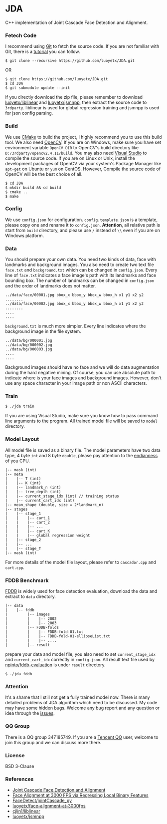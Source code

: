 JDA
===

C++ implementation of Joint Cascade Face Detection and Alignment.

### Fetech Code

I recommend using [Git](https://git-scm.com/) to fetch the source code. If you are not familiar with Git, there is a [tutorial](https://git-scm.com/book/en/v2) you can follow.

```
$ git clone --recursive https://github.com/luoyetx/JDA.git
```

OR

```
$ git clone https://github.com/luoyetx/JDA.git
$ cd JDA
$ git submodule update --init
```

If you directly download the zip file, please remember to download [luoyetx/liblinear][luoyetx/liblinear] and [luoyetx/jsmnpp][luoyetx/jsmnpp], then extract the source code to `3rdparty`. liblinear is used for global regression training and jsmnpp is used for json config parsing.

### Build

We use [CMake][cmake] to build the project, I highly recommend you to use this build tool. We also need [OpenCV][opencv]. If you are on Windows, make sure you have set environment variable `OpenCV_DIR` to OpenCV's build directory like `D:/3rdparty/opencv2.4.11/build`. You may also need [Visual Studio][vs] to compile the source code. If you are on Linux or Unix, install the development packages of OpenCV via your system's Package Manager like `apt-get` on Ubuntu or `yum` on CentOS. However, Compile the source code of OpenCV will be the best choice of all.

```
$ cd JDA
$ mkdir build && cd build
$ cmake ..
$ make
```

### Config

We use `config.json` for configuration. `config.template.json` is a template, please copy one and rename it to `config.json`. **Attention**, all relative path is start from `build` directory, and please use `/` instead of `\\` even if you are on Windows platform.

### Data

You should prepare your own data. You need two kinds of data, face with landmarks and background images. You also need to create two text file `face.txt` and `background.txt` which can be changed in `config.json`. Every line of `face.txt` indicates a face image's path with its landmarks and face bounding box. The number of landmarks can be changed in `config.json` and the order of landmarks does not matter.

```
../data/face/00001.jpg bbox_x bbox_y bbox_w bbox_h x1 y1 x2 y2 ........
../data/face/00002.jpg bbox_x bbox_y bbox_w bbox_h x1 y1 x2 y2 ........
....
....
```

`background.txt` is much more simpler. Every line indicates where the background image in the file system.

```
../data/bg/000001.jpg
../data/bg/000002.jpg
../data/bg/000003.jpg
....
....
```

Background images should have no face and we will do data augmentation during the hard negative mining. Of course, you can use absolute path to indicate where is your face images and background images. However, don't use any space character in your image path or non ASCII characters.

### Train

```
$ ./jda train
```

If you are using Visual Studio, make sure you know how to pass command line arguments to the program. All trained model file will be saved to `model` directory.

### Model Layout

All model file is saved as a binary file. The model parameters have two data type, 4 byte `int` and 8 byte `double`, please pay attention to the [endianness][endianness] of you CPU.

```
|-- mask (int)
|-- meta
|    |-- T (int)
|    |-- K (int)
|    |-- landmark_n (int)
|    |-- tree_depth (int)
|    |-- current_stage_idx (int) // training status
|    |-- current_cart_idx (int)
|-- mean_shape (double, size = 2*landmark_n)
|-- stages
|    |-- stage_1
|    |    |-- cart_1
|    |    |-- cart_2
|    |    |-- ...
|    |    |-- cart_K
|    |    |-- global regression weight
|    |-- stage_2
|    |-- ...
|    |-- stage_T
|-- mask (int)
```

For more details of the model file layout, please refer to `cascador.cpp` and `cart.cpp`.

### FDDB Benchmark

[FDDB][fddb] is widely used for face detection evaluation, download the data and extract to `data` directory.

```
|-- data
|    |-- fddb
|         |-- images
|         |    |-- 2002
|         |    |-- 2003
|         |-- FDDB-folds
|         |    |-- FDDB-fold-01.txt
|         |    |-- FDDB-fold-01-ellipseList.txt
|         |    |-- ....
|         |-- result
```

prepare your data and model file, you also need to set `current_stage_idx` and `current_cart_idx` correctly in `config.json`. All result text file used by [npinto/fddb-evaluation][npinto/fddb-evaluation] is under `result` directory.

```
$ ./jda fddb
```

### Attention

It's a shame that I still not get a fully trained model now. There is many detailed problems of JDA algorithm which need to be discussed. My code may have some hidden bugs. Welcome any bug report and any question or idea through the [issues](https://github.com/luoyetx/JDA/issues).

### QQ Group

There is a QQ group 347185749. If you are a [Tencent QQ][qq] user, welcome to join this group and we can discuss more there.

### License

BSD 3-Clause

### References

- [Joint Cascade Face Detection and Alignment](http://home.ustc.edu.cn/~chendong/JointCascade/ECCV14_JointCascade.pdf)
- [Face Alignment at 3000 FPS via Regressing Local Binary Features](http://research.microsoft.com/en-us/people/yichenw/cvpr14_facealignment.pdf)
- [FaceDetect/jointCascade_py](https://github.com/FaceDetect/jointCascade_py)
- [luoyetx/face-alignment-at-3000fps](https://github.com/luoyetx/face-alignment-at-3000fps)
- [cjlin1/liblinear](https://github.com/cjlin1/liblinear)
- [luoyetx/jsmnpp](https://github.com/luoyetx/jsmnpp)


[opencv]: http://opencv.org/
[luoyetx/jsmnpp]: https://github.com/luoyetx/jsmnpp
[luoyetx/liblinear]: https://github.com/luoyetx/liblinear
[cmake]: https://cmake.org/
[vs]: https://www.visualstudio.com/
[endianness]: https://en.wikipedia.org/wiki/Endianness
[qq]: http://im.qq.com/
[fddb]: http://vis-www.cs.umass.edu/fddb/
[npinto/fddb-evaluation]: https://github.com/npinto/fddb-evaluation
